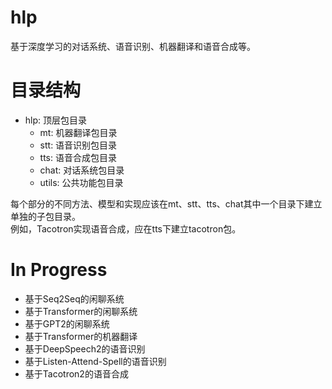 # hlp
基于深度学习的对话系统、语音识别、机器翻译和语音合成等。
# 目录结构
- hlp: 顶层包目录
   - mt: 机器翻译包目录
   - stt: 语音识别包目录
   - tts: 语音合成包目录
   - chat: 对话系统包目录
   - utils: 公共功能包目录

每个部分的不同方法、模型和实现应该在mt、stt、tts、chat其中一个目录下建立单独的子包目录。<br>
例如，Tacotron实现语音合成，应在tts下建立tacotron包。
# In Progress
- 基于Seq2Seq的闲聊系统
- 基于Transformer的闲聊系统
- 基于GPT2的闲聊系统
- 基于Transformer的机器翻译
- 基于DeepSpeech2的语音识别
- 基于Listen-Attend-Spell的语音识别
- 基于Tacotron2的语音合成
